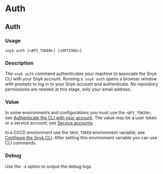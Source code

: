 # Auth

## Auth

### Usage

`snyk auth [<API_TOKEN>] [<OPTIONS>]`

### Description

The `snyk auth` command authenticates your machine to associate the Snyk CLI with your Snyk account. Running `$ snyk auth` opens a browser window with prompts to log in to your Snyk account and authenticate. No repository permissions are needed at this stage, only your email address.

### Value

In some environments and configurations you must use the `<API_TOKEN>`; see [Authenticate the CLI with your account](https://docs.snyk.io/features/snyk-cli/authenticate-the-cli-with-your-account). The value may be a user token or a service account; see [Service accounts](https://docs.snyk.io/features/integrations/managing-integrations/service-accounts).

In a CI/CD environment use the `SNYK_TOKEN` environment variable; see [Configure the Snyk CLI](https://docs.snyk.io/features/snyk-cli/configure-the-snyk-cli). After setting this environment variable you can use CLI commands.

### Debug

Use the `-d` option to output the debug logs.
